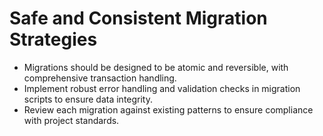 # Safe and Consistent Migration Strategies

- Migrations should be designed to be atomic and reversible, with comprehensive transaction handling.
- Implement robust error handling and validation checks in migration scripts to ensure data integrity.
- Review each migration against existing patterns to ensure compliance with project standards.